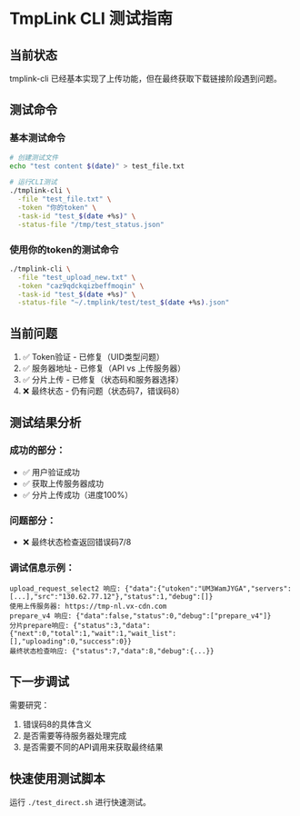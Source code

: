# TmpLink CLI 测试指南

## 当前状态

tmplink-cli 已经基本实现了上传功能，但在最终获取下载链接阶段遇到问题。

## 测试命令

### 基本测试命令
```bash
# 创建测试文件
echo "test content $(date)" > test_file.txt

# 运行CLI测试
./tmplink-cli \
  -file "test_file.txt" \
  -token "你的token" \
  -task-id "test_$(date +%s)" \
  -status-file "/tmp/test_status.json"
```

### 使用你的token的测试命令
```bash
./tmplink-cli \
  -file "test_upload_new.txt" \
  -token "caz9qdckqizbeffmoqin" \
  -task-id "test_$(date +%s)" \
  -status-file "~/.tmplink/test/test_$(date +%s).json"
```

## 当前问题

1. ✅ Token验证 - 已修复（UID类型问题）
2. ✅ 服务器地址 - 已修复（API vs 上传服务器）
3. ✅ 分片上传 - 已修复（状态码和服务器选择）
4. ❌ 最终状态 - 仍有问题（状态码7，错误码8）

## 测试结果分析

### 成功的部分：
- ✅ 用户验证成功
- ✅ 获取上传服务器成功 
- ✅ 分片上传成功（进度100%）

### 问题部分：
- ❌ 最终状态检查返回错误码7/8

### 调试信息示例：
```
upload_request_select2 响应: {"data":{"utoken":"UM3WamJYGA","servers":[...],"src":"130.62.77.12"},"status":1,"debug":[]}
使用上传服务器: https://tmp-nl.vx-cdn.com
prepare_v4 响应: {"data":false,"status":0,"debug":["prepare_v4"]}
分片prepare响应: {"status":3,"data":{"next":0,"total":1,"wait":1,"wait_list":[],"uploading":0,"success":0}}
最终状态检查响应: {"status":7,"data":8,"debug":{...}}
```

## 下一步调试

需要研究：
1. 错误码8的具体含义
2. 是否需要等待服务器处理完成
3. 是否需要不同的API调用来获取最终结果

## 快速使用测试脚本

运行 `./test_direct.sh` 进行快速测试。